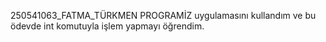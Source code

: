 250541063_FATMA_TÜRKMEN PROGRAMİZ uygulamasını kullandım ve bu ödevde int komutuyla işlem yapmayı öğrendim.
